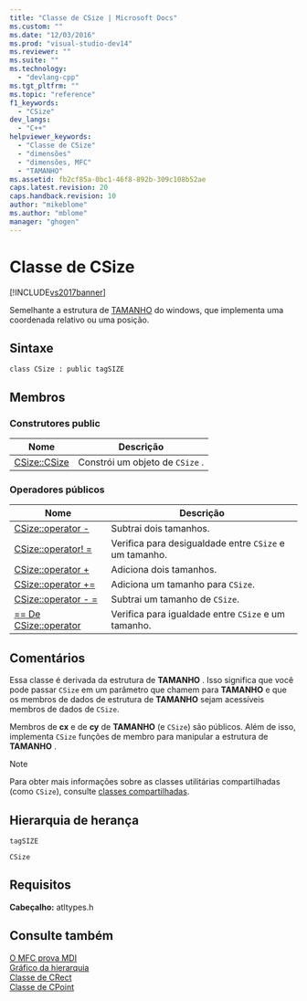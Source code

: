 ```yaml
---
title: "Classe de CSize | Microsoft Docs"
ms.custom: ""
ms.date: "12/03/2016"
ms.prod: "visual-studio-dev14"
ms.reviewer: ""
ms.suite: ""
ms.technology: 
  - "devlang-cpp"
ms.tgt_pltfrm: ""
ms.topic: "reference"
f1_keywords: 
  - "CSize"
dev_langs: 
  - "C++"
helpviewer_keywords: 
  - "Classe de CSize"
  - "dimensões"
  - "dimensões, MFC"
  - "TAMANHO"
ms.assetid: fb2cf85a-0bc1-46f8-892b-309c108b52ae
caps.latest.revision: 20
caps.handback.revision: 10
author: "mikeblome"
ms.author: "mblome"
manager: "ghogen"
---
```

# Classe de CSize
[!INCLUDE[vs2017banner](../../assembler/inline/includes/vs2017banner.md)]

Semelhante a estrutura de [TAMANHO](http://msdn.microsoft.com/library/windows/desktop/dd145106) do windows, que implementa uma coordenada relativo ou uma posição.  
  
## Sintaxe  
  
```  
class CSize : public tagSIZE  
```  
  
## Membros  
  
### Construtores public  
  
|Nome|Descrição|  
|----------|---------------|  
|[CSize::CSize](../Topic/CSize::CSize.md)|Constrói um objeto de `CSize` .|  
  
### Operadores públicos  
  
|Nome|Descrição|  
|----------|---------------|  
|[CSize::operator \-](../Topic/CSize::operator%20-.md)|Subtrai dois tamanhos.|  
|[CSize::operator\! \=](../Topic/CSize::operator%20!=.md)|Verifica para desigualdade entre `CSize` e um tamanho.|  
|[CSize::operator \+](../Topic/CSize::operator%20+.md)|Adiciona dois tamanhos.|  
|[CSize::operator \+\=](../Topic/CSize::operator%20+=.md)|Adiciona um tamanho para `CSize`.|  
|[CSize::operator \- \=](../Topic/CSize::operator%20-=.md)|Subtrai um tamanho de `CSize`.|  
|[\=\= De CSize::operator](../Topic/CSize::operator%20==.md)|Verifica para igualdade entre `CSize` e um tamanho.|  
  
## Comentários  
 Essa classe é derivada da estrutura de **TAMANHO** .  Isso significa que você pode passar `CSize` em um parâmetro que chamem para **TAMANHO** e que os membros de dados de estrutura de **TAMANHO** sejam acessíveis membros de dados de `CSize`.  
  
 Membros de **cx** e de **cy** de **TAMANHO** \(e `CSize`\) são públicos.  Além de isso, implementa `CSize` funções de membro para manipular a estrutura de **TAMANHO** .  
  
> [!NOTE]
>  Para obter mais informações sobre as classes utilitárias compartilhadas \(como `CSize`\), consulte [classes compartilhadas](../../atl-mfc-shared/atl-mfc-shared-classes.md).  
  
## Hierarquia de herança  
 `tagSIZE`  
  
 `CSize`  
  
## Requisitos  
 **Cabeçalho:** atltypes.h  
  
## Consulte também  
 [O MFC prova MDI](../../top/visual-cpp-samples.md)   
 [Gráfico da hierarquia](../../mfc/hierarchy-chart.md)   
 [Classe de CRect](../../atl-mfc-shared/reference/crect-class.md)   
 [Classe de CPoint](../Topic/CPoint%20Class.md)